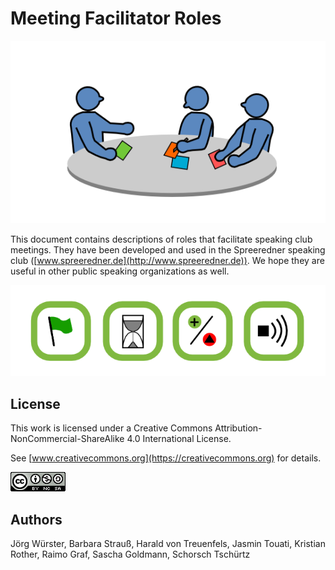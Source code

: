 
# Meeting Facilitator Roles

![meeting facilitation](meeting_facilitation.png)

This document contains descriptions of roles that facilitate speaking club meetings. They have been developed and used in the Spreeredner speaking club ([www.spreeredner.de](http://www.spreeredner.de)). We hope they are useful in other public speaking organizations as well.

![](facilitators.png)

## License

This work is licensed under a Creative Commons Attribution-NonCommercial-ShareAlike 4.0 International License.

See [www.creativecommons.org](https://creativecommons.org) for details.

![](cc-by-nc-sa.png)

## Authors

Jörg Würster, Barbara Strauß, Harald von Treuenfels, Jasmin Touati, Kristian Rother, Raimo Graf, Sascha Goldmann, Schorsch Tschürtz

